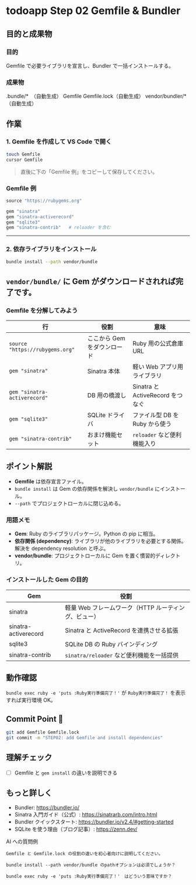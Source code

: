 # todoapp Step 02 Gemfile & Bundler

## 目的と成果物

### 目的
Gemfile で必要ライブラリを宣言し、Bundler で一括インストールする。

### 成果物

.bundle/*　（自動生成）
Gemfile
Gemfile.lock（自動生成）
vendor/bundler/*（自動生成）

## 作業
### 1. Gemfile を作成して VS Code で開く
```bash
touch Gemfile
cursor Gemfile
```
> 直後に下の「Gemfile 例」をコピーして保存してください。

### Gemfile 例
```ruby
source "https://rubygems.org"

gem "sinatra"
gem "sinatra-activerecord"
gem "sqlite3"
gem "sinatra-contrib"   # reloader を含む
```

---

### 2. 依存ライブラリをインストール
```bash
bundle install --path vendor/bundle
```
`vendor/bundle/` に Gem がダウンロードされれば完了です。
---



### Gemfile を分解してみよう
| 行 | 役割 | 意味 |
|----|------|------|
| `source "https://rubygems.org"` | ここから Gem をダウンロード | Ruby 用の公式倉庫 URL |
| `gem "sinatra"` | Sinatra 本体 | 軽い Web アプリ用ライブラリ |
| `gem "sinatra-activerecord"` | DB 用の橋渡し | Sinatra と ActiveRecord をつなぐ |
| `gem "sqlite3"` | SQLite ドライバ | ファイル型 DB を Ruby から使う |
| `gem "sinatra-contrib"` | おまけ機能セット | `reloader` など便利機能入り |

## ポイント解説
- **Gemfile** は依存宣言ファイル。
- `bundle install` は Gem の依存関係を解決し `vendor/bundle` にインストール。
- `--path` でプロジェクトローカルに閉じ込める。

### 用語メモ
- **Gem**: Ruby のライブラリパッケージ。Python の pip に相当。
- **依存関係 (dependency)**: ライブラリが他のライブラリを必要とする関係。解決を dependency resolution と呼ぶ。
- **vendor/bundle**: プロジェクトローカルに Gem を置く慣習的ディレクトリ。

### インストールした Gem の目的
| Gem | 役割 |
|-----|------|
| sinatra | 軽量 Web フレームワーク（HTTP ルーティング、ビュー） |
| sinatra-activerecord | Sinatra と ActiveRecord を連携させる拡張 |
| sqlite3 | SQLite DB の Ruby バインディング |
| sinatra-contrib | `sinatra/reloader` など便利機能を一括提供 |


## 動作確認
`bundle exec ruby -e 'puts :Ruby実行準備完了！'` が `Ruby実行準備完了！` を表示すれば実行環境 OK。

## Commit Point 🚩
```bash
git add Gemfile Gemfile.lock
git commit -m "STEP02: add Gemfile and install dependencies"
```

## 理解チェック
- [ ] Gemfile と `gem install` の違いを説明できる

## もっと詳しく

- Bundler: https://bundler.io/
- Sinatra 入門ガイド（公式）: https://sinatrarb.com/intro.html
- Bundler クイックスタート: https://bundler.io/v2.4/#getting-started
- SQLite を使う理由（ブログ記事）: https://zenn.dev/

AI への質問例
```
Gemfile と Gemfile.lock の役割の違いを初心者向けに説明してください。

bundle install --path vendor/bundle のpathオプションは必須でしょうか？

bundle exec ruby -e 'puts :Ruby実行準備完了！'　はどういう意味ですか？
``` 